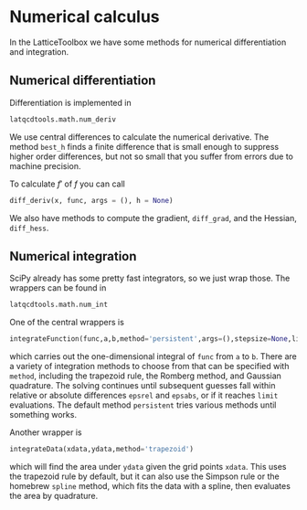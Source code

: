 # Numerical calculus 

In the LatticeToolbox we have some methods for numerical differentiation and integration.

## Numerical differentiation

Differentiation is implemented in
```Python
latqcdtools.math.num_deriv
```
We use central differences to calculate the numerical derivative. The method `best_h`
finds a finite difference that is small enough to suppress higher order differences,
but not so small that you suffer from errors due to machine precision.

To calculate $f'$ of $f$ you can call
```Python
diff_deriv(x, func, args = (), h = None)
```
We also have methods to compute the gradient, `diff_grad`, and the Hessian, `diff_hess`.

## Numerical integration

SciPy already has some pretty fast integrators, so we just wrap those. The wrappers can 
be found in
```Python
latqcdtools.math.num_int
```

One of the central wrappers is
```Python
integrateFunction(func,a,b,method='persistent',args=(),stepsize=None,limit=1000,epsrel=1.49e-8,epsabs=1.49e-8)
```
which carries out the one-dimensional integral of `func` from `a` to `b`. There are a variety of integration
methods to choose from that can be specified with `method`, including the trapezoid rule, the Romberg method,
and Gaussian quadrature. The solving continues until subsequent guesses fall within relative or absolute
differences `epsrel` and `epsabs`, or if it reaches `limit` evaluations. The default method `persistent`
tries various methods until something works.

Another wrapper is
```Python
integrateData(xdata,ydata,method='trapezoid')
```
which will find the area under `ydata` given the grid points `xdata`. This uses the trapezoid rule by default,
but it can also use the Simpson rule or the homebrew `spline` method, which fits the data with a spline,
then evaluates the area by quadrature.
